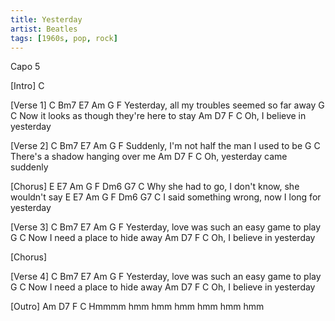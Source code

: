 ```yaml
---
title: Yesterday
artist: Beatles
tags: [1960s, pop, rock]
---
```

Capo 5

[Intro] C

[Verse 1]
C        Bm7       E7                 Am       G F
Yesterday,  all my troubles seemed so far away
       G                       C
Now it looks as though they're here to stay
    Am  D7       F     C
Oh, I believe in yesterday

[Verse 2]
C       Bm7        E7             Am         G F
Suddenly,  I'm not half the man I used to be
          G              C
There's a shadow hanging over me
    Am    D7       F    C
Oh, yesterday came suddenly

[Chorus]
E   E7  Am  G  F           Dm6       G7       C
Why she had to go, I don't know, she wouldn't say
E E7   Am  G     F            Dm6      G7    C
I said something wrong, now I long for yesterday

[Verse 3]
C        Bm7         E7           Am           G F
Yesterday,  love was such an easy game to play
      G               C
Now I need a place to hide away
    Am  D7       F     C
Oh, I believe in yesterday

[Chorus]

[Verse 4]
C        Bm7         E7           Am           G F
Yesterday,  love was such an easy game to play
      G               C
Now I need a place to hide away
    Am  D7       F     C
Oh, I believe in yesterday

[Outro]
Am        D7      F      C
Hmmmm hmm hmm hmm hmm hmm hmm